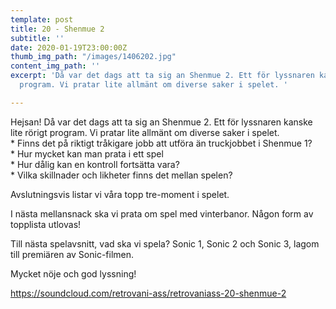 ```yaml
---
template: post
title: 20 - Shenmue 2
subtitle: ''
date: 2020-01-19T23:00:00Z
thumb_img_path: "/images/1406202.jpg"
content_img_path: ''
excerpt: 'Då var det dags att ta sig an Shenmue 2. Ett för lyssnaren kanske lite rörigt
  program. Vi pratar lite allmänt om diverse saker i spelet. '

---
```

Hejsan! Då var det dags att ta sig an Shenmue 2. Ett för lyssnaren kanske lite rörigt program. Vi pratar lite allmänt om diverse saker i spelet.  
\* Finns det på riktigt tråkigare jobb att utföra än truckjobbet i Shenmue 1?  
\* Hur mycket kan man prata i ett spel  
\* Hur dålig kan en kontroll fortsätta vara?  
\* Vilka skillnader och likheter finns det mellan spelen?

Avslutningsvis listar vi våra topp tre-moment i spelet.

I nästa mellansnack ska vi prata om spel med vinterbanor. Någon form av topplista utlovas!

Till nästa spelavsnitt, vad ska vi spela? Sonic 1, Sonic 2 och Sonic 3, lagom till premiären av Sonic-filmen.

Mycket nöje och god lyssning!

https://soundcloud.com/retrovani-ass/retrovaniass-20-shenmue-2